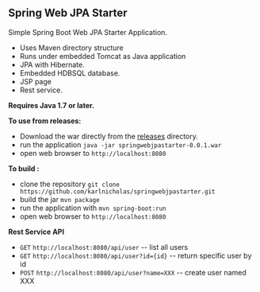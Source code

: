 ## Spring Web JPA Starter

Simple Spring Boot Web JPA Starter Application.
* Uses Maven directory structure
* Runs under embedded Tomcat as Java application
* JPA with Hibernate.
* Embedded HDBSQL database.
* JSP page
* Rest service.

**Requires Java 1.7 or later.**

**To use from releases:** 
* Download the war directly from the [releases](https://github.com/karlnicholas/springwebjpastarter/releases) directory. 
* run the application `java -jar springwebjpastarter-0.0.1.war`
* open web browser to `http://localhost:8080`

**To build :** 
* clone the repository `git clone https://github.com/karlnicholas/springwebjpastarter.git`
* build the jar `mvn package` 
* run the application with `mvn spring-boot:run`
* open web browser to `http://localhost:8080`

**Rest Service API**
* `GET` `http://localhost:8080/api/user` -- list all users
* `GET` `http://localhost:8080/api/user?id={id}` -- return specific user by id
* `POST` `http://localhost:8080/api/user?name=XXX` -- create user named XXX

